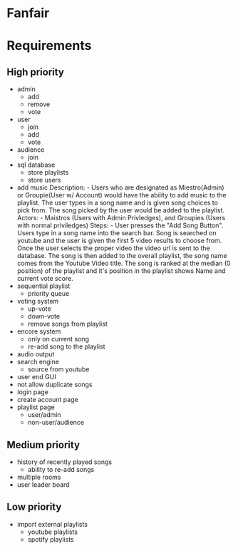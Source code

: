 # Fanfair

# Requirements
## High priority
- admin
    * add
    * remove
    * vote
- user
    * join
    * add
    * vote
- audience
    * join
- sql database
    * store playlists
    * store users
- add music
   Description:
      - Users who are designated as Miestro(Admin) or Groupie(User w/ Account) would have the ability to add music to the playlist.
        The user types in a song name and is given song choices to pick from. 
        The song picked by the user would be added to the playlist.
   Actors:
      - Maistros (Users with Admin Privledges), and Groupies (Users with normal priviledges)
   Steps:
      - User presses the "Add Song Button".
        Users type in a song name into the search bar.
        Song is searched on youtube and the user is given the first 5 video results to choose from.
        Once the user selects the proper video the video url is sent to the database. 
        The song is then added to the overall playlist, the song name comes from the Youtube Video title.
        The song is ranked at the median (0 position) of the playlist and it's position in the playlist shows Name and current vote             score.
- sequential playlist 
    * priority queue
- voting system
    * up-vote
    * down-vote
    * remove songs from playlist
- encore system
    * only on current song
    * re-add song to the playlist
- audio output
- search engine
    * source from youtube
- user end GUI
- not allow duplicate songs
- login page
- create account page
- playlist page
    * user/admin
    * non-user/audience

## Medium priority
- history of recently played songs
    * ability to re-add songs
- multiple rooms
- user leader board

## Low priority
- import external playlists
    * youtube playlists
    * spotify playlists
